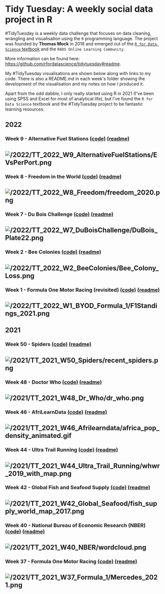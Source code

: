 # Tidy Tuesday: A weekly social data project in R

\#TidyTuesday is a weekly data challenge that focuses on data cleaning, wrangling and visualisation using the `R` programming language. The project was founded by **Thomas Mock** in 2018 and emerged out of the [`R for Data Science` textbook](https://r4ds.had.co.nz/) and the `R4DS Online Learning Community`.

More information can be found here: https://github.com/rfordatascience/tidytuesday#readme.

My #TidyTuesday visualisations are shown below along with links to my code. There is also a README.md in each week's folder showing the development of the visualisation and my notes on how I produced it.

Apart from the odd dabble, I only really started using R in 2021 (I've been using SPSS and Excel for most of analytical life), but I've found the `R for Data Science` textbook and the #TidyTuesday project to be fantastic learning resources.

## 2022

### Week 9 - Alternative Fuel Stations [(code)](https://github.com/fi-lees/tidy_tuesday/blob/master/2022/TT_2022_W9_AlternativeFuelStations/TT_2022_W9_AlternativeFuelStations.R) [(readme)](https://github.com/fi-lees/tidy_tuesday/blob/master/2022/TT_2022_W9_AlternativeFuelStations/README.md)
![/2022/TT_2022_W9_AlternativeFuelStations/EVsPerPort.png](2022/TT_2022_W9_AlternativeFuelStations/EVsPerPort.png)
------

### Week 8 - Freedom in the World [(code)](https://github.com/fi-lees/tidy_tuesday/blob/master/2022/TT_2022_W8_Freedom/TT_2022_W8_Freedom.R) [(readme)](https://github.com/fi-lees/tidy_tuesday/blob/master/2022/TT_2022_W8_Freedom/README.md)
![/2022/TT_2022_W8_Freedom/freedom_2020.png](2022/TT_2022_W8_Freedom/freedom_2020.png)
------

### Week 7 - Du Bois Challenge [(code)](https://github.com/fi-lees/tidy_tuesday/blob/master/2022/TT_2022_W7_DuBoisChallenge/TT_2022_W7_DuBoisChallenge.R) [(readme)](https://github.com/fi-lees/tidy_tuesday/blob/master/2022/TT_2022_W7_DuBoisChallenge/README.md)
![/2022/TT_2022_W7_DuBoisChallenge/DuBois_Plate22.png](2022/TT_2022_W7_DuBoisChallenge/DuBois_Plate22.png)
------

### Week 2 - Bee Colonies [(code)](https://github.com/fi-lees/tidy_tuesday/blob/master/2022/TT_2022_W2_BeeColonies/TT_2022_W2_BeeColonies.R) [(readme)](https://github.com/fi-lees/tidy_tuesday/blob/master/2022/TT_2022_W2_BeeColonies/README.md)
![/2022/TT_2022_W2_BeeColonies/Bee_Colony_Loss.png](2022/TT_2022_W2_BeeColonies/Bee_Colony_Loss.png)
------

### Week 1 - Formula One Motor Racing (revisited) [(code)](https://github.com/fi-lees/tidy_tuesday/blob/master/2022/TT_2022_W1_BYOD_Formula_1/TT_2022_W1_BYOD_F1.R) [(readme)](https://github.com/fi-lees/tidy_tuesday/blob/master/2022/TT_2022_W1_BYOD_Formula_1/README.md)
![/2022/TT_2022_W1_BYOD_Formula_1/F1Standings_2021.png](2022/TT_2022_W1_BYOD_Formula_1/F1Standings_2021.png)
------

## 2021

### Week 50 - Spiders [(code)](https://github.com/fi-lees/tidy_tuesday/blob/master/2021/TT_2021_W50_Spiders/TT_2021_W50_Spiders.R) [(readme)](https://github.com/fi-lees/tidy_tuesday/blob/master/2021/TT_2021_W50_Spiders/README.md)
![/2021/TT_2021_W50_Spiders/recent_spiders.png](2021/TT_2021_W50_Spiders/recent_spiders.png)
------
### Week 48 - Doctor Who [(code)](https://github.com/fi-lees/tidy_tuesday/blob/master/2021/TT_2021_W48_Dr_Who/TT_2021_W48_Dr_Who.R) [(readme)](https://github.com/fi-lees/tidy_tuesday/blob/master/2021/TT_2021_W48_Dr_Who/README.md)
![/2021/TT_2021_W48_Dr_Who/dr_who.png](2021/TT_2021_W48_Dr_Who/dr_who.png)
------
### Week 46 - AfriLearnData [(code)](https://github.com/fi-lees/tidy_tuesday/blob/master/2021/TT_2021_W46_Afrilearndata/TT_2021_W46_Afrilearndata.R) [(readme)](https://github.com/fi-lees/tidy_tuesday/blob/master/2021/TT_2021_W46_Afrilearndata/README.md)
![/2021/TT_2021_W46_Afrilearndata/africa_pop_density_animated.gif](2021/TT_2021_W46_Afrilearndata/africa_pop_density_animated.gif)
------
### Week 44 - Ultra Trail Running [(code)](https://github.com/fi-lees/tidy_tuesday/blob/master/2021/TT_2021_W44_Ultra_Trail_Running/TT_2021_W44_Ultra_Trail_Running.R) [(readme)](https://github.com/fi-lees/tidy_tuesday/blob/master/2021/TT_2021_W44_Ultra_Trail_Running/README.md)
![/2021/TT_2021_W44_Ultra_Trail_Running/whwr_2019_with_map.png](2021/TT_2021_W44_Ultra_Trail_Running/whwr_2019_with_map.png)
------
### Week 42 - Global Fish and Seafood Supply [(code)](https://github.com/fi-lees/tidy_tuesday/blob/master/2021/TT_2021_W42_Global_Seafood/TT_2021_W42_Global_Seafood.R) [(readme)](https://github.com/fi-lees/tidy_tuesday/blob/master/2021/TT_2021_W42_Global_Seafood/README.md)
![/2021/TT_2021_W42_Global_Seafood/fish_supply_world_map_2017.png](2021/TT_2021_W42_Global_Seafood/fish_supply_world_map_2017.png)
------
### Week 40 - National Bureau of Economic Research (NBER) [(code)](https://github.com/fi-lees/tidy_tuesday/blob/master/2021/TT_2021_W40_NBER/TT_2021_W40_NBER.R) [(readme)](https://github.com/fi-lees/tidy_tuesday/blob/master/2021/TT_2021_W40_NBER/README.md)
![/2021/TT_2021_W40_NBER/wordcloud.png](2021/TT_2021_W40_NBER/wordcloud.png)
------
### Week 37 - Formula One Motor Racing [(code)](https://github.com/fi-lees/tidy_tuesday/blob/master/2021/TT_2021_W37_Formula_1/TT_2021_W37_Formula_1.R) [(readme)](https://github.com/fi-lees/tidy_tuesday/blob/master/2021/TT_2021_W37_Formula_1/README.md)
![/2021/TT_2021_W37_Formula_1/Mercedes_2021.png](2021/TT_2021_W37_Formula_1/Mercedes_2021.png)
------
